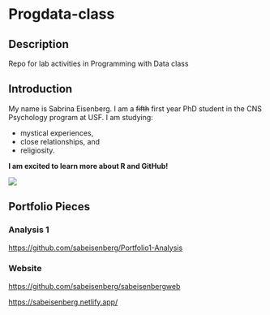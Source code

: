 # Progdata-class
## Description 
Repo for lab activities in Programming with Data class 
## Introduction 
My name is Sabrina Eisenberg. I am a ~~fifth~~ first year PhD student in the CNS Psychology program at USF. I am studying: 
- mystical experiences,
- close relationships, and 
- religiosity. 

**I am excited to learn more about R and GitHub!** 

![](https://www.icegif.com/wp-content/uploads/icegif-1669.gif)

## Portfolio Pieces 

### Analysis 1 

https://github.com/sabeisenberg/Portfolio1-Analysis

### Website

https://github.com/sabeisenberg/sabeisenbergweb

https://sabeisenberg.netlify.app/
